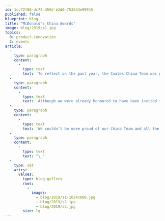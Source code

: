 ```yaml
---
id: 1cc72f86-dc74-459d-b2d0-753634e99945
published: false
blueprint: blog
title: "McDonald's China Awards"
image: blog/2019/s1.jpg
topics:
  0: product-innovation
  2: events
article:
  -
    type: paragraph
    content:
      -
        type: text
        text: 'To reflect on the past year, the Coates China Team was given an opportunity to attend McDonald’s China’s annual parties. The parties that were attended were for specifically the Zhongshan, Zhuhai, Guangxi, Guizhou, Nanchang and the Chongqing region.'
  -
    type: paragraph
    content:
      -
        type: text
        text: 'Although we were already honoured to have been invited to such special events, the Coates China Team were awarded ‘2018 Excellent Supplier’ by the Chongqing market as well as ‘2018 Excellent Performance Supplier’ by the Nanchang market.'
  -
    type: paragraph
    content:
      -
        type: text
        text: 'We couldn’t be more proud of our China Team and all the hard work and dedication from each and every one of our employees. Well done Coates team and continue to fire it up in 2019!'
  -
    type: paragraph
    content:
      -
        type: text
        text: "\_"
  -
    type: set
    attrs:
      values:
        type: blog_gallery
        rows:
          -
            images: 
              - blog/2019/s1-1024x608.jpg
              - blog/2019/s2.jpg
              - blog/2019/s3.jpg
        size: lg
---
```

